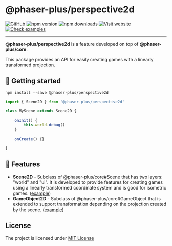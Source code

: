 # @phaser-plus/perspective2d
[![GitHub](https://img.shields.io/github/license/kalevski/phaser-plus?style=for-the-badge)](https://github.com/kalevski/phaser-plus/blob/main/LICENSE)
[![npm version](https://img.shields.io/npm/v/@phaser-plus/perspective2d?color=teal&label=VERSION&style=for-the-badge)](https://www.npmjs.com/package/@phaser-plus/perspective2d)
[![npm downloads](https://img.shields.io/npm/dw/@phaser-plus/perspective2d?label=downloads&style=for-the-badge)](https://www.npmjs.com/package/@phaser-plus/perspective2d)
[![Visit website](https://img.shields.io/badge/Official-Website-blue?style=for-the-badge)](https://phaser-plus.kalevski.dev/)
[![Check examples](https://img.shields.io/badge/EXAMPLES-blue?style=for-the-badge)](https://phaser-plus.kalevski.dev/examples/)

---

**@phaser-plus/perspective2d** is a feature developed on top of **@phaser-plus/core**.

This package provides an API for easily creating games with a linearly transformed projection.

## 🚀 Getting started

```
npm install --save @phaser-plus/perspective2d
```

```js
import { Scene2D } from '@phaser-plus/perspective2d'

class MyScene extends Scene2D {

    onInit() {
        this.world.debug()
    }

    onCreate() {}

}
```

## 🔰 Features
 - **Scene2D** - Subclass of @phaser-plus/core#Scene that has two layers: "world" and "ui". It is developed to provide features for creating games using a linearly transformed coordinate system and is good for isometric games.  ([example](https://phaser-plus.kalevski.dev/examples))
 - **GameObject2D** - Subclass of @phaser-plus/core#GameObject that is extended to support transformation depending on the projection created by the scene.  ([example](https://phaser-plus.kalevski.dev/examples))

## License

The project is licensed under [MIT License](https://github.com/kalevski/phaser-plus/blob/main/LICENSE)